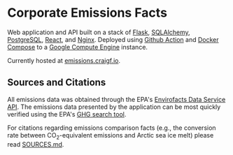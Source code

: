 # Corporate Emissions Facts

Web application and API built on a stack of [Flask](https://flask.palletsprojects.com/en/2.2.x/), [SQLAlchemy](https://www.sqlalchemy.org/), [PostgreSQL](https://www.postgresql.org/), [React](https://reactjs.org/), and [Nginx](https://www.nginx.com/). Deployed using [Github Action](https://github.com/features/actions) and [Docker Compose](https://docs.docker.com/compose/) to a [Google Compute Engine](https://cloud.google.com/compute) instance.

Currently hosted at [emissions.craigf.io](https://emissions.craigf.io).

## Sources and Citations

All emissions data was obtained through the EPA's [Envirofacts Data Service API](https://www.epa.gov/enviro/envirofacts-data-service-api). The emissions data presented by the application can be most quickly verified using the EPA's [GHG search tool](https://enviro.epa.gov/envirofacts/ghg/search).

For citations regarding emissions comparison facts (e.g., the conversion rate between CO<sub>2</sub>-equivalent emissions and Arctic sea ice melt) please read [SOURCES.md](SOURCES.md).
